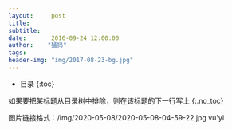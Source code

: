 ```yaml
---
layout:     post
title:      
subtitle:   
date:       2016-09-24 12:00:00
author:    "猛犸"
tags: 
header-img: "img/2017-08-23-bg.jpg"
---
```



* 目录
{:toc}


如果要把某标题从目录树中排除，则在该标题的下一行写上 {:.no_toc}

图片链接格式：/img/2020-05-08/2020-05-08-04-59-22.jpg
vu'yi
